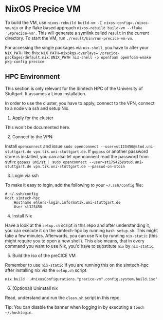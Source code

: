 # NixOS Precice VM

To build the VM, use `nixos-rebuild build-vm -I nixos-config=./nixos-vm.nix` or the flake based approach `nixos-rebuild build-vm --flake '.#precice-vm'`.
This will generate a symlink called `result` in the current directory.
To start the VM, run `./result/bin/run-precice-vm-vm`.

For accessing the single packages via `nix-shell`, you have to alter your `NIX_PATH` like this: `NIX_PATH=nixpkgs-overlays=./precice-packages/default.nix:$NIX_PATH nix-shell -p openfoam openfoam-wmake pkg-config precice`

## HPC Environment

This section is only relevant for the Simtech HPC of the University of Stuttgart.
It assumes a Linux installation.

In order to use the cluster, you have to apply, connect to the VPN, connect to a node via ssh and setup Nix.

1. Apply for the cluster

This won't be documented here.

2. Connect to the VPN:

Install `openconnect` and issue `sudo openconnect --user=st123456@stud.uni-stuttgart.de vpn.tik.uni-stuttgart.de`.
If `gopass` or another password store is installed, you can also let openconnect read the password from stdin: `gopass uni/st | sudo openconnect --user=st175425@stud.uni-stuttgart.de vpn.tik.uni-stuttgart.de --passwd-on-stdin`

3. Login via ssh

To make it easy to login, add the following to your `~/.ssh/config` file:

```sshconfig
# ~/.ssh/config
Host simtech-hpc
    Hostname ehlers-login.informatik.uni-stuttgart.de
    User st123456
```

4. Install Nix

Have a look at the `setup.sh` script in this repo and after understanding it, you can execute it on the simtech-hpc by running `bash setup.sh`.
This might take a few minutes.
Afterwards, you can use Nix by running `nix-static` (this might require you to open a new shell).
This also means, that in every command you want to use Nix, you'd have to substitute `nix` by `nix-static`.

5. Build the iso of the preCICE VM

Remember to use `nix-static` if you are running this on the simtech-hpc after installing nix via the `setup.sh` script.

`nix build '.#nixosConfigurations."precice-vm".config.system.build.iso'`

6. (Optional) Uninstall nix

Read, understand and run the `clean.sh` script in this repo.

Tip: You can disable the banner when logging in by executing a `touch ~/.hushlogin`.
